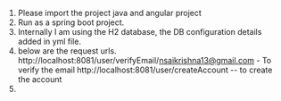1) Please import the project java and angular project
2) Run as a spring boot project.
3) Internally I am using the H2 database, the DB configuration details added in yml file.
4) below are the request urls.
   http://localhost:8081/user/verifyEmail/nsaikrishna13@gmail.com - To verify the email
   http://localhost:8081/user/createAccount -- to create the account
5) 